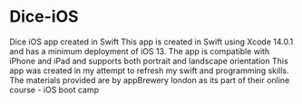 # Dice-iOS
Dice iOS app created in Swift
This app is created in Swift using Xcode 14.0.1 and has a minimum deployment of iOS 13.
The app is compatible with iPhone and iPad and supports both portrait and landscape orientation
This app was created in my attempt to refresh my swift and programming skills.
The materials provided are by appBrewery london as its part of their online course - iOS boot camp
